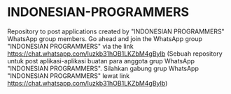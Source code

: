 # INDONESIAN-PROGRAMMERS
Repository to post applications created by "INDONESIAN PROGRAMMERS" WhatsApp group members. Go ahead and join the WhatsApp group "INDONESIAN PROGRAMMERS" via the link https://chat.whatsapp.com/Iuzkb31hOB1LKZbM4gByIb (Sebuah repository untuk post aplikasi-aplikasi buatan para anggota grup WhatsApp "INDONESIAN PROGRAMMERS". Silahkan gabung grup WhatsApp "INDONESIAN PROGRAMMERS" lewat link https://chat.whatsapp.com/Iuzkb31hOB1LKZbM4gByIb)
